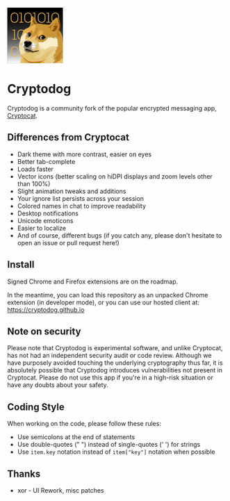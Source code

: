 ![Cryptodog](https://raw.githubusercontent.com/Cryptodog/cryptodog/master/img/logo-128.png)

# Cryptodog

Cryptodog is a community fork of the popular encrypted messaging app, [Cryptocat](https://github.com/cryptocat/cryptocat).

## Differences from Cryptocat

* Dark theme with more contrast, easier on eyes
* Better tab-complete
* Loads faster
* Vector icons (better scaling on hiDPI displays and zoom levels other than 100%)
* Slight animation tweaks and additions
* Your ignore list persists across your session
* Colored names in chat to improve readability
* Desktop notifications
* Unicode emoticons
* Easier to localize
* And of course, different bugs (if you catch any, please don't hesitate to open an issue or pull request here!)

## Install
Signed Chrome and Firefox extensions are on the roadmap.

In the meantime, you can load this repository as an unpacked Chrome extension (in developer mode), or you can use our hosted client at: https://cryptodog.github.io

## Note on security

Please note that Cryptodog is experimental software, and unlike Cryptocat, has not had an independent security audit or code review. Although we have purposely avoided touching the underlying cryptography thus far, it is absolutely possible that Cryptodog introduces vulnerabilities not present in Cryptocat. Please do not use this app if you're in a high-risk situation or have any doubts about your safety.

## Coding Style

When working on the code, please follow these rules:
* Use semicolons at the end of statements
* Use double-quotes (" ") instead of single-quotes (' ') for strings
* Use `item.key` notation instead of `item["key"]` notation when possible

## Thanks
* xor - UI Rework, misc patches
